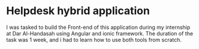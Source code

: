 # Helpdesk hybrid application
I was tasked to build the Front-end of this application during my internship at Dar Al-Handasah using Angular and ionic framework.
The duration of the task was 1 week, and i had to learn how to use both tools from scratch.
